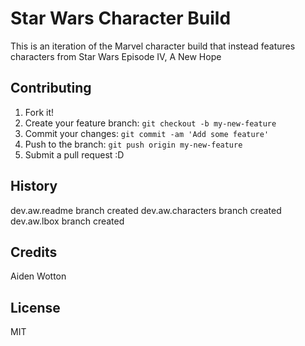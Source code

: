 # Star Wars Character Build
This is an iteration of the Marvel character build that instead features characters from Star Wars Episode IV, A New Hope

## Contributing
1. Fork it!
2. Create your feature branch: `git checkout -b my-new-feature`
3. Commit your changes: `git commit -am 'Add some feature'`
4. Push to the branch: `git push origin my-new-feature`
5. Submit a pull request :D

## History
dev.aw.readme branch created
dev.aw.characters branch created
dev.aw.lbox branch created

## Credits
Aiden Wotton

## License
MIT